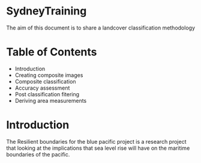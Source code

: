 # SydneyTraining

The aim of this document is to share a landcover classification methodology

# Table of Contents
- Introduction
- Creating composite images 
- Composite classification
- Accuracy assessment
- Post classification fitering 
- Deriving area measurements 

# Introduction 
The Resilient boundaries for the blue pacific project is a research project that looking at the implications that sea level rise will have on the maritime boundaries of the pacific. 
